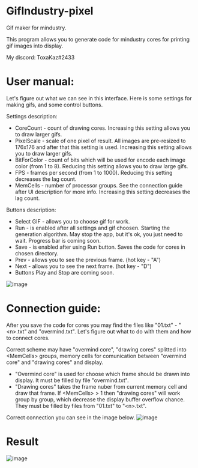 # GifIndustry-pixel
Gif maker for mindustry.


This program allows you to generate code for mindustry cores for printing gif images into display.


My discord: ToxaKaz#2433


# User manual:

Let's figure out what we can see in this interface.
Here is some settings for making gifs, and some control buttons.


Settings description:

- CoreCount - count of drawing cores. Increasing this setting allows you to draw larger gifs.
- PixelScale - scale of one pixel of result. All images are pre-resized to 176x176 and after that this setting is used. Increasing this setting allows you to draw larger gifs.
- BitForColor - count of bits which will be used for encode each image color (from 1 to 8). Reducing this setting allows you to draw large gifs.
- FPS - frames per second (from 1 to 1000). Reducing this setting decreases the lag count.
- MemCells - number of processor groups. See the connection guide after UI description for more info. Increasing this setting decreases the lag count.


Buttons description:

- Select GIF - allows you to choose gif for work.
- Run - is enabled after all settings and gif choosen. Starting the generation algorithm. May stop the app, but it's ok, you just need to wait. Progress bar is coming soon.
- Save - is enabled after using Run button. Saves the code for cores in chosen directory.
- Prev - allows you to see the previous frame. (hot key - "A")
- Next - allows you to see the next frame. (hot key - "D")
- Buttons Play and Stop are coming soon.

![image](https://user-images.githubusercontent.com/54832404/169388965-b78db900-2fee-44d4-bb68-59e6e9cb5d54.png)


# Connection guide:

After you save the code for cores you may find the files like "01.txt" - "\<n\>.txt" and "overmind.txt". Let's figure out what to do with them and how to connect cores.


Correct scheme may have "overmind core", "drawing cores" splitted into \<MemCells\> groups, <MemCells> memory cells for comunication between "overmind core" and "drawing cores" and display.


- "Overmind core" is used for choose which frame should be drawn into display. It must  be filled by file "overmind.txt".
- "Drawing cores" takes the frame nuber from current memory cell and draw that frame. If \<MemCells\> > 1 then "drawing cores" will work group by group, which decrease the display buffer overflow chance. They must  be filled by files from "01.txt" to "\<n\>.txt".

Correct connection you can see in the image below.
![image](https://user-images.githubusercontent.com/54832404/169396447-15fd97b0-ae58-4402-ab60-021eabb0a843.png)


# Result
![image](https://user-images.githubusercontent.com/54832404/169397381-559278fc-95ef-4d3d-8456-962ce02a6498.png)
